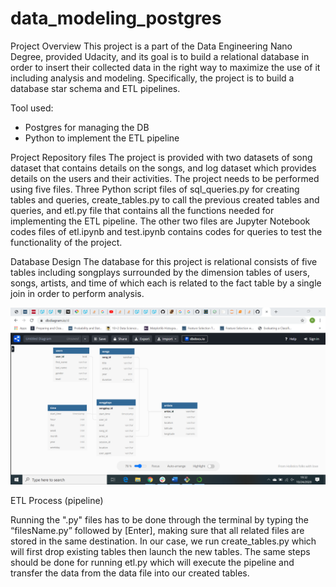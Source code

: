 # data_modeling_postgres
Project Overview
This project is a part of the Data Engineering Nano Degree, provided Udacity, and its goal is to build a relational database in order to insert their collected data in the right way to maximize the use of it including analysis and modeling. Specifically, the project is to build a database star schema and ETL pipelines.

Tool used:
-	Postgres for managing the DB
-	Python to implement the ETL pipeline 

Project Repository files
The project is provided with two datasets of song dataset that contains details on the songs, and log dataset which provides details on the users and their activities. The project needs to be performed using five files. Three Python script files of sql_queries.py for creating tables and queries, create_tables.py to call the previous created tables and queries, and etl.py file that contains all the functions needed for implementing the ETL pipeline. The other two files are Jupyter Notebook codes files of etl.ipynb and test.ipynb contains codes for queries to test the functionality of the project. 

Database Design
The database for this project is relational consists of five tables including songplays surrounded by the dimension tables of users, songs, artists, and time of which each is related to the fact table by a single join in order to perform analysis. 

![Screenshot](Screenshot%20(1340).png)

ETL Process (pipeline)


Running the ".py" files has to be done through the terminal by typing the “filesName.py” followed by [Enter], making sure that all related files are stored in the same destination. In our case, we run create_tables.py which will first drop existing tables then launch the new tables. The same steps should be done for running etl.py which will execute the pipeline and transfer the data from the data file into our created tables.
